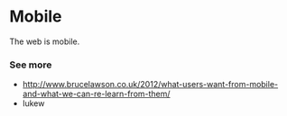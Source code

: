 # Mobile

The web is mobile.

### See more

- http://www.brucelawson.co.uk/2012/what-users-want-from-mobile-and-what-we-can-re-learn-from-them/
- lukew
